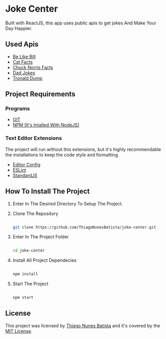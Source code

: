 # Joke Center

Built with ReactJS, this app uses public apis to get jokes And Make Your Day Happier.

## Used Apis

- [Be Like Bill](https://github.com/gautamkrishnar/Be-Like-Bill)
- [Cat Facts](https://catfact.ninja/)
- [Chuck Norris Facts](https://api.chucknorris.io)
- [Dad Jokes](https://icanhazdadjoke.com/api)
- [Tronald Dump](https://tronalddump.io/)

## Project Requirements

### Programs

- [GIT](https://git-scm.com/)
- [NPM (It's Intalled With NodeJS)](https://nodejs.org/)

### Text Editor Extensions

The project will run without this extensions, but it's highly recommendable the installations to keep the code style and formatting.

- [Editor Config](https://marketplace.visualstudio.com/items?itemName=EditorConfig.EditorConfig)
- [ESLint](https://marketplace.visualstudio.com/items?itemName=dbaeumer.vscode-eslint)
- [StandardJS](https://marketplace.visualstudio.com/items?itemName=chenxsan.vscode-standardjs)

## How To Install The Project

1. Enter In The Desired Directory To Setup The Project.

2. Clone The Repository

    ```bash

    git clone https://github.com/ThiagoNunesBatista/joke-center.git
    ```

3. Enter In The Project Folder

    ```bash

    cd joke-center
    ```

4. Install All Project Dependecies

    ```bash

    npm install
    ```

5. Start The Project

    ```bash

    npm start
    ```

## License

This project was licensed by [Thiago Nunes Batista](https://github.com/ThiagoNunesBatista) and it's covered by the [MIT License](https://github.com/ThiagoNunesBatista/joke-center/blob/master/LICENSE).

